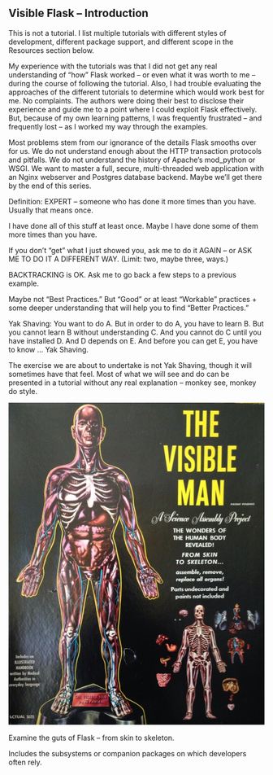 ## Visible Flask – Introduction


This is not a tutorial.  I list multiple tutorials with different styles of development, different package support, and different scope in the Resources section below.

My experience with the tutorials was that I did not get any real understanding of “how” Flask worked – or even what it was worth to me – during the course of following the tutorial.  Also, I had trouble evaluating the approaches of the different tutorials to determine which would work best for me.  No complaints.  The authors were doing their best to disclose their experience and guide me to a point where I could exploit Flask effectively.  But, because of my own learning patterns, I was frequently frustrated – and frequently lost – as I worked my way through the examples.

Most problems stem from our ignorance of the details Flask smooths over for us.  We do not understand enough about the HTTP transaction protocols and pitfalls.  We do not understand the history of Apache’s mod_python or WSGI.  We want to master a full, secure, multi-threaded web application with an Nginx webserver and Postgres database backend.  Maybe we’ll get there by the end of this series.

Definition: EXPERT – someone who has done it more times than you have.  Usually that means once.

I have done all of this stuff at least once.  Maybe I have done some of them more times than you have.

If you don’t “get” what I just showed you, ask me to do it AGAIN – or ASK ME TO DO IT A DIFFERENT WAY.  (Limit: two, maybe three, ways.) 

BACKTRACKING is OK.  Ask me to go back a few steps to a previous example.

Maybe not “Best Practices.”  But “Good” or at least “Workable” practices + some deeper understanding that will help you to find “Better Practices.”

Yak Shaving:  You want to do A.  But in order to do A, you have to learn B.  But you cannot learn B without understanding C.  And you cannot do C until you have installed D.  And D depends on E.  And before you can get E, you have to know …  Yak Shaving.

The exercise we are about to undertake is not Yak Shaving, though it will sometimes have that feel.  Most of what we will see and do can be presented in a tutorial without any real explanation – monkey see, monkey do style.


<img src="https://github.com/apug-flask-2017/APUG_Flask_2017/blob/master/VisibleMan.jpg" alt="Visible Man Image">



Examine the guts of Flask – from skin to skeleton.

Includes the subsystems or companion packages on which developers often rely.
